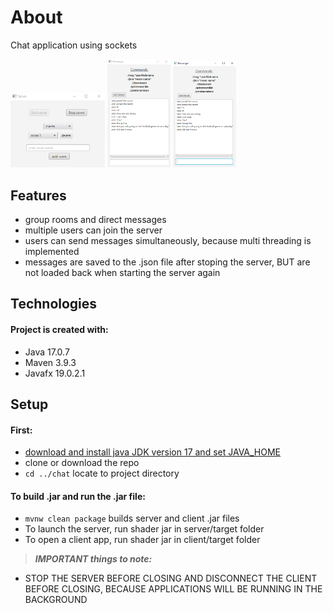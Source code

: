 # About

Chat application using sockets

<img src="images/server.PNG" height="30%" width ="30%"> <img src="images/client1.PNG" height="20%" width ="20%"> <img src="images/client2.PNG" height="20%" width ="20%">

## Features
* group rooms and direct messages
* multiple users can join the server
* users can send messages simultaneously, because multi threading is implemented
* messages are saved to the .json file after stoping the server, BUT are not loaded back when starting the server again

## Technologies
#### Project is created with:

* Java 17.0.7
* Maven 3.9.3
* Javafx 19.0.2.1
	
## Setup
#### First:

* [download and install java JDK version 17 and set JAVA_HOME](https://docs.oracle.com/cd/E19182-01/821-0917/inst_jdk_javahome_t/index.html)
* clone or download the repo
* `cd ../chat` locate to project directory

#### To build .jar and run the .jar file:

* `mvnw clean package` builds server and client .jar files
* To launch the server, run shader jar in server/target folder
* To open a client app, run shader jar in client/target folder

>  **_IMPORTANT things to note:_**

* STOP THE SERVER BEFORE CLOSING AND DISCONNECT THE CLIENT BEFORE CLOSING, BECAUSE APPLICATIONS WILL BE RUNNING IN THE BACKGROUND

